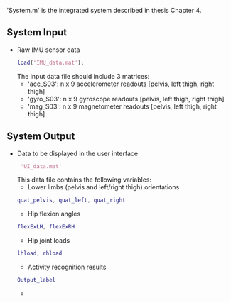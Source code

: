 'System.m' is the integrated system described in thesis Chapter 4.
## System Input
* Raw IMU sensor data 
  ```matlab
  load('IMU_data.mat');
  ```
  The input data file should include 3 matrices: 
  * 'acc_S03': n x 9 accelerometer readouts [pelvis, left thigh, right thigh]  
  * 'gyro_S03': n x 9 gyroscope readouts [pelvis, left thigh, right thigh]  
  * 'mag_S03': n x 9 magnetometer readouts [pelvis, left thigh, right thigh]   
 
## System Output
* Data to be displayed in the user interface
  ```matlab
   'UI_data.mat'
  ```
  This data file contains the following variables: 
  * Lower limbs (pelvis and left/right thigh) orientations
  ```matlab
  quat_pelvis, quat_left, quat_right
  ```
  * Hip flexion angles
  ```matlab
  flexExLH, flexExRH
  ```
  * Hip joint loads
  ```matlab
  lhload, rhload
  ```
  * Activity recognition results  
  ```matlab
  Output_label
  ```
  * 
